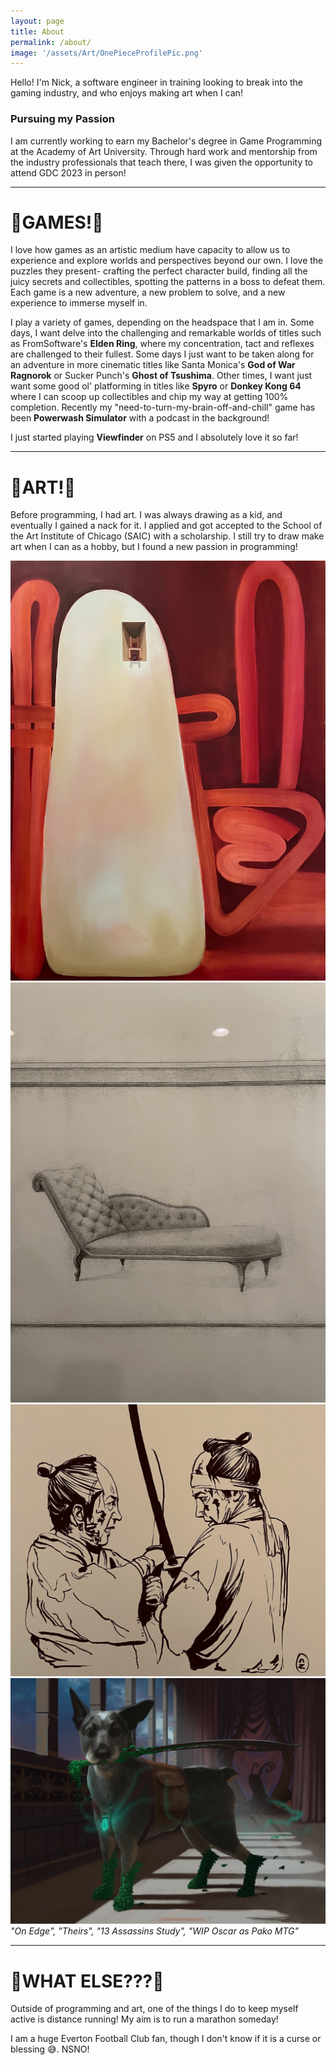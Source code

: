 ```yaml
---
layout: page
title: About
permalink: /about/
image: '/assets/Art/OnePieceProfilePic.png'
---
```


Hello! I'm Nick, a software engineer in training looking to break into the gaming industry, and who enjoys making art when I can!

### Pursuing my Passion
I am currently working to earn my Bachelor's degree in Game Programming at the Academy of Art University. Through hard work and mentorship from the industry professionals that teach there, I was given the opportunity to attend GDC 2023 in person!

***

# 👾GAMES!👾
I love how games as an artistic medium have capacity to allow us to experience and explore worlds and perspectives beyond our own. I love the puzzles they present- crafting the perfect character build, finding all the juicy secrets and collectibles, spotting the patterns in a boss to defeat them. Each game is a new adventure, a new problem to solve, and a new experience to immerse myself in.

I play a variety of games, depending on the headspace that I am in. Some days, I want delve into the challenging and remarkable worlds of titles such as FromSoftware's **Elden Ring**, where my concentration, tact and reflexes are challenged to their fullest. Some days I just want to be taken along for an adventure in more cinematic titles like Santa Monica's **God of War Ragnorok** or Sucker Punch's **Ghost of Tsushima**. Other times, I want just want some good ol' platforming in titles like **Spyro** or **Donkey Kong 64** where I can scoop up collectibles and chip my way at getting 100% completion. Recently my "need-to-turn-my-brain-off-and-chill" game has been **Powerwash Simulator** with a podcast in the background!

I just started playing **Viewfinder** on PS5 and I absolutely love it so far!

***

# 🎨ART!🎨
Before programming, I had art. I was always drawing as a kid, and eventually I gained a nack for it. I applied and got accepted to the School of the Art Institute of Chicago (SAIC) with a scholarship. I still try to draw make art when I can as a hobby, but I found a new passion in programming!

<div class="gallery-box">
  <div class="gallery">
    <img src="/assets/Art/On Edge - 36in x 48in.png" loading="lazy">
    <img src="/assets/Art/Chair Series - Theirs. Pencil on Paper 2017.JPG" loading="lazy">
    <img src="/assets/Art/13 Assassins Brush Pen 2021.jpg" loading="lazy">
    <img src="/assets/Art/WIP Oscar Pako 2.png" loading="lazy">
  </div>
  <em>"On Edge", "Theirs", "13 Assassins Study", "WIP Oscar as Pako MTG"</em>
</div>

***

# 👀WHAT ELSE???👀
Outside of programming and art, one of the things I do to keep myself active is distance running! My aim is to run a marathon someday!  

I am a huge Everton Football Club fan, though I don't know if it is a curse or blessing 😅. NSNO!